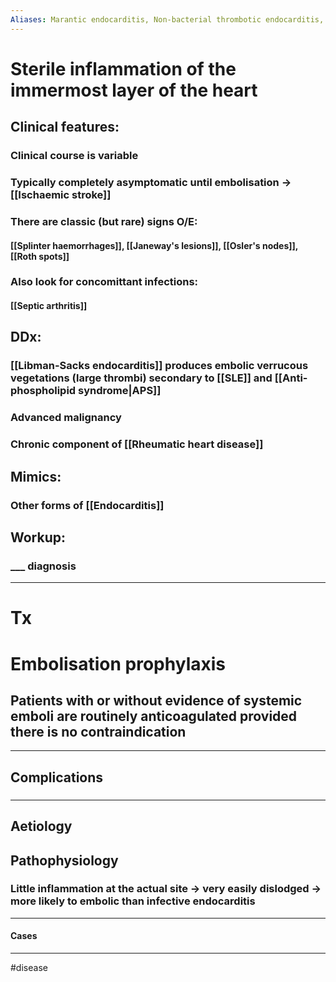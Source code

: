 ```yaml
---
Aliases: Marantic endocarditis, Non-bacterial thrombotic endocarditis, NBTE
---
```

# Sterile inflammation of the immermost layer of the heart
## Clinical features:
### Clinical course is variable
### Typically completely asymptomatic until embolisation -> [[Ischaemic stroke]]
### There are classic (but rare) signs O/E:
#### [[Splinter haemorrhages]], [[Janeway's lesions]], [[Osler's nodes]], [[Roth spots]]
### Also look for concomittant infections:
#### [[Septic arthritis]]
## DDx:
### [[Libman-Sacks endocarditis]] produces embolic verrucous vegetations (large thrombi) secondary to [[SLE]] and [[Anti-phospholipid syndrome|APS]]
### Advanced malignancy
### Chronic component of [[Rheumatic heart disease]]
## Mimics:
### Other forms of [[Endocarditis]]
## Workup:
### ___ diagnosis
---
# Tx

# Embolisation prophylaxis
## Patients with or without evidence of systemic emboli are routinely anticoagulated provided there is no contraindication

---
## Complications
###

---
## Aetiology
## Pathophysiology
### Little inflammation at the actual site -> very easily dislodged -> more likely to embolic than infective endocarditis

---
#### Cases


---
#disease 